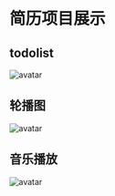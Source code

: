 # 简历项目展示
## todolist
![avatar](https://github.com/bcoool/resume-project/blob/master/%E6%88%AA%E5%9B%BE/todolist.gif)

## 轮播图
![avatar](https://github.com/bcoool/resume-project/blob/master/%E6%88%AA%E5%9B%BE/%E8%BD%AE%E6%92%AD%E5%9B%BE.gif)

## 音乐播放
![avatar](https://github.com/bcoool/resume-project/blob/master/%E6%88%AA%E5%9B%BE/%E9%9F%B3%E4%B9%90%E6%92%AD%E6%94%BE%E5%99%A8.gif)
